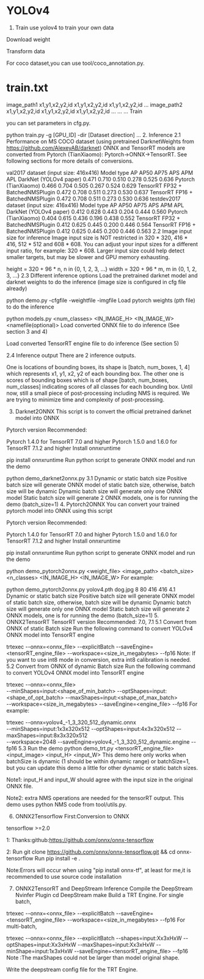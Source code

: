 # YOLOv4

1. Train
use yolov4 to train your own data

Download weight

Transform data

For coco dataset,you can use tool/coco_annotation.py.

# train.txt
image_path1 x1,y1,x2,y2,id x1,y1,x2,y2,id x1,y1,x2,y2,id ...
image_path2 x1,y1,x2,y2,id x1,y1,x2,y2,id x1,y1,x2,y2,id ...
...
...
Train

you can set parameters in cfg.py.

 python train.py -g [GPU_ID] -dir [Dataset direction] ...
2. Inference
2.1 Performance on MS COCO dataset (using pretrained DarknetWeights from https://github.com/AlexeyAB/darknet)
ONNX and TensorRT models are converted from Pytorch (TianXiaomo): Pytorch->ONNX->TensorRT. See following sections for more details of conversions.

val2017 dataset (input size: 416x416)
Model type	AP	AP50	AP75	APS	APM	APL
DarkNet (YOLOv4 paper)	0.471	0.710	0.510	0.278	0.525	0.636
Pytorch (TianXiaomo)	0.466	0.704	0.505	0.267	0.524	0.629
TensorRT FP32 + BatchedNMSPlugin	0.472	0.708	0.511	0.273	0.530	0.637
TensorRT FP16 + BatchedNMSPlugin	0.472	0.708	0.511	0.273	0.530	0.636
testdev2017 dataset (input size: 416x416)
Model type	AP	AP50	AP75	APS	APM	APL
DarkNet (YOLOv4 paper)	0.412	0.628	0.443	0.204	0.444	0.560
Pytorch (TianXiaomo)	0.404	0.615	0.436	0.196	0.438	0.552
TensorRT FP32 + BatchedNMSPlugin	0.412	0.625	0.445	0.200	0.446	0.564
TensorRT FP16 + BatchedNMSPlugin	0.412	0.625	0.445	0.200	0.446	0.563
2.2 Image input size for inference
Image input size is NOT restricted in 320 * 320, 416 * 416, 512 * 512 and 608 * 608. You can adjust your input sizes for a different input ratio, for example: 320 * 608. Larger input size could help detect smaller targets, but may be slower and GPU memory exhausting.

height = 320 + 96 * n, n in {0, 1, 2, 3, ...}
width  = 320 + 96 * m, m in {0, 1, 2, 3, ...}
2.3 Different inference options
Load the pretrained darknet model and darknet weights to do the inference (image size is configured in cfg file already)

python demo.py -cfgfile <cfgFile> -weightfile <weightFile> -imgfile <imgFile>
Load pytorch weights (pth file) to do the inference

python models.py <num_classes> <weightfile> <imgfile> <IN_IMAGE_H> <IN_IMAGE_W> <namefile(optional)>
Load converted ONNX file to do inference (See section 3 and 4)

Load converted TensorRT engine file to do inference (See section 5)

2.4 Inference output
There are 2 inference outputs.

One is locations of bounding boxes, its shape is [batch, num_boxes, 1, 4] which represents x1, y1, x2, y2 of each bounding box.
The other one is scores of bounding boxes which is of shape [batch, num_boxes, num_classes] indicating scores of all classes for each bounding box.
Until now, still a small piece of post-processing including NMS is required. We are trying to minimize time and complexity of post-processing.

3. Darknet2ONNX
This script is to convert the official pretrained darknet model into ONNX

Pytorch version Recommended:

Pytorch 1.4.0 for TensorRT 7.0 and higher
Pytorch 1.5.0 and 1.6.0 for TensorRT 7.1.2 and higher
Install onnxruntime

pip install onnxruntime
Run python script to generate ONNX model and run the demo

python demo_darknet2onnx.py <cfgFile> <weightFile> <imageFile> <batchSize>
3.1 Dynamic or static batch size
Positive batch size will generate ONNX model of static batch size, otherwise, batch size will be dynamic
Dynamic batch size will generate only one ONNX model
Static batch size will generate 2 ONNX models, one is for running the demo (batch_size=1)
4. Pytorch2ONNX
You can convert your trained pytorch model into ONNX using this script

Pytorch version Recommended:

Pytorch 1.4.0 for TensorRT 7.0 and higher
Pytorch 1.5.0 and 1.6.0 for TensorRT 7.1.2 and higher
Install onnxruntime

pip install onnxruntime
Run python script to generate ONNX model and run the demo

python demo_pytorch2onnx.py <weight_file> <image_path> <batch_size> <n_classes> <IN_IMAGE_H> <IN_IMAGE_W>
For example:

python demo_pytorch2onnx.py yolov4.pth dog.jpg 8 80 416 416
4.1 Dynamic or static batch size
Positive batch size will generate ONNX model of static batch size, otherwise, batch size will be dynamic
Dynamic batch size will generate only one ONNX model
Static batch size will generate 2 ONNX models, one is for running the demo (batch_size=1)
5. ONNX2TensorRT
TensorRT version Recommended: 7.0, 7.1
5.1 Convert from ONNX of static Batch size
Run the following command to convert YOLOv4 ONNX model into TensorRT engine

trtexec --onnx=<onnx_file> --explicitBatch --saveEngine=<tensorRT_engine_file> --workspace=<size_in_megabytes> --fp16
Note: If you want to use int8 mode in conversion, extra int8 calibration is needed.
5.2 Convert from ONNX of dynamic Batch size
Run the following command to convert YOLOv4 ONNX model into TensorRT engine

trtexec --onnx=<onnx_file> \
--minShapes=input:<shape_of_min_batch> --optShapes=input:<shape_of_opt_batch> --maxShapes=input:<shape_of_max_batch> \
--workspace=<size_in_megabytes> --saveEngine=<engine_file> --fp16
For example:

trtexec --onnx=yolov4_-1_3_320_512_dynamic.onnx \
--minShapes=input:1x3x320x512 --optShapes=input:4x3x320x512 --maxShapes=input:8x3x320x512 \
--workspace=2048 --saveEngine=yolov4_-1_3_320_512_dynamic.engine --fp16
5.3 Run the demo
python demo_trt.py <tensorRT_engine_file> <input_image> <input_H> <input_W>
This demo here only works when batchSize is dynamic (1 should be within dynamic range) or batchSize=1, but you can update this demo a little for other dynamic or static batch sizes.

Note1: input_H and input_W should agree with the input size in the original ONNX file.

Note2: extra NMS operations are needed for the tensorRT output. This demo uses python NMS code from tool/utils.py.

6. ONNX2Tensorflow
First:Conversion to ONNX

tensorflow >=2.0

1: Thanks:github:https://github.com/onnx/onnx-tensorflow

2: Run git clone https://github.com/onnx/onnx-tensorflow.git && cd onnx-tensorflow Run pip install -e .

Note:Errors will occur when using "pip install onnx-tf", at least for me,it is recommended to use source code installation

7. ONNX2TensorRT and DeepStream Inference
Compile the DeepStream Nvinfer Plugin
    cd DeepStream
    make 
Build a TRT Engine.
For single batch,

trtexec --onnx=<onnx_file> --explicitBatch --saveEngine=<tensorRT_engine_file> --workspace=<size_in_megabytes> --fp16
For multi-batch,

trtexec --onnx=<onnx_file> --explicitBatch --shapes=input:Xx3xHxW --optShapes=input:Xx3xHxW --maxShapes=input:Xx3xHxW --minShape=input:1x3xHxW --saveEngine=<tensorRT_engine_file> --fp16
Note :The maxShapes could not be larger than model original shape.

Write the deepstream config file for the TRT Engine.

